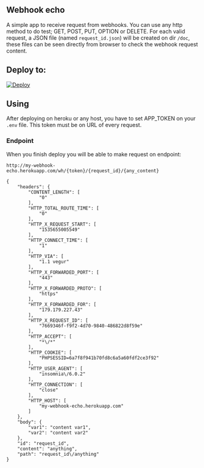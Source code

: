 ## Webhook echo
A simple app to receive request from webhooks.
You can use any http method to do test; GET, POST, PUT, OPTION or DELETE.
For each valid request, a JSON file (named `request_id.json`)  will be created on dir `/doc`,
these files can be seen directly from browser to check the webhook request content.

## Deploy to:
[![Deploy](https://www.herokucdn.com/deploy/button.svg)](https://heroku.com/deploy?template=https://github.com/ecomclub/wh-echo)

## Using
After deploying on heroku or any host, you have to set APP_TOKEN on your `.env` file.
This token must be on URL of every request.

### Endpoint

When you finish deploy you will be able to make request on endpoint:

`http://my-webhook-echo.herokuapp.com/wh/{token}/{request_id}/{any_content}`

```
{
	"headers": {
		"CONTENT_LENGTH": [
			"0"
		],
		"HTTP_TOTAL_ROUTE_TIME": [
			"0"
		],
		"HTTP_X_REQUEST_START": [
			"1535655005549"
		],
		"HTTP_CONNECT_TIME": [
			"1"
		],
		"HTTP_VIA": [
			"1.1 vegur"
		],
		"HTTP_X_FORWARDED_PORT": [
			"443"
		],
		"HTTP_X_FORWARDED_PROTO": [
			"https"
		],
		"HTTP_X_FORWARDED_FOR": [
			"179.179.227.43"
		],
		"HTTP_X_REQUEST_ID": [
			"7669346f-f9f2-4d70-9840-486822d8f59e"
		],
		"HTTP_ACCEPT": [
			"*\/*"
		],
		"HTTP_COOKIE": [
			"PHPSESSID=6a7f8f941b70fd8c6a5a60fdf2ce3f92"
		],
		"HTTP_USER_AGENT": [
			"insomnia\/6.0.2"
		],
		"HTTP_CONNECTION": [
			"close"
		],
		"HTTP_HOST": [
			"my-webhook-echo.herokuapp.com"
		]
	},
	"body": {
        "var1": "content var1",
        "var2": "content var2"
    },
	"id": "request_id",
	"content": "anything",
	"path": "request_id\/anything"
}
```
